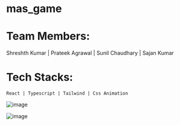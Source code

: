 # mas_game

# Team Members: 
  Shreshth Kumar | 
  Prateek Agrawal | 
  Sunil Chaudhary | 
  Sajan Kumar
  
  # Tech Stacks:
    React | Typescript | Tailwind | Css Animation


![image](https://user-images.githubusercontent.com/101830301/230783961-1d23f4bd-3f1e-4b07-8769-3a23aba9df71.png)


![image](https://user-images.githubusercontent.com/101830301/230784053-d4db924b-38df-49ed-bd13-20d8a9559df7.png)
